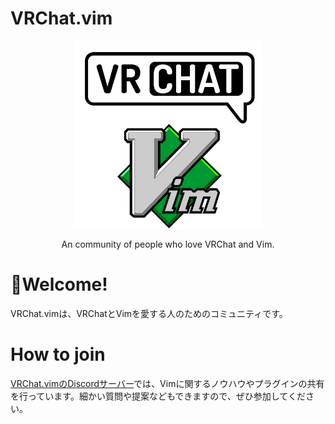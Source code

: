 # VRChat.vim
<div align=center>
    <img alt="VRChat.vim logo" src="/assets/logo.png" width=300px>
    <p>An community of people who love VRChat and Vim.</p>
</div>

# 👋Welcome!
VRChat.vimは、VRChatとVimを愛する人のためのコミュニティです。

# How to join
[VRChat.vimのDiscordサーバー](https://discord.gg/GrXaGJCmut)では、Vimに関するノウハウやプラグインの共有を行っています。細かい質問や提案などもできますので、ぜひ参加してください。
